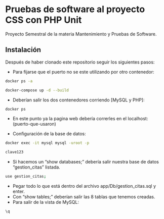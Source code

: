 # Pruebas de software al proyecto CSS con PHP Unit

Proyecto Semestral de la materia Mantenimiento y Pruebas de Software.

## Instalación
Después de haber clonado este repositorio seguir los siguientes pasos:
* Para fijarse que el puerto no se este utilizando por otro contenedor:
```bash
docker ps -a
```

```bash
docker-compose up -d --build
```
* Deberían salir los dos contenedores corriendo [MySQL y PHP]:
```bash
docker ps
```

* En este punto ya la pagina web debería correrles en el localhost:(puerto-que-usaron)

* Configuración de la base de datos:
```bash
docker exec -it mysql mysql -uroot -p

clave123
```
* Si hacemos un “show databases;” debería salir nuestra base de datos “gestion_citas” listada.
```bash
use gestion_citas;
```
* Pegar todo lo que está dentro del archivo app/Db/gestion_citas.sql y enter.
* Con “show tables;” deberían salir las 8 tablas que tenemos creadas.
* Para salir de la vista de MySQL:
```bash
\q
```
